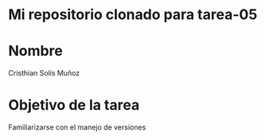 # Mi repositorio clonado para tarea-05
# Nombre
Cristhian Solís Muñoz
# Objetivo de la tarea
Familiarizarse con el manejo de versiones
